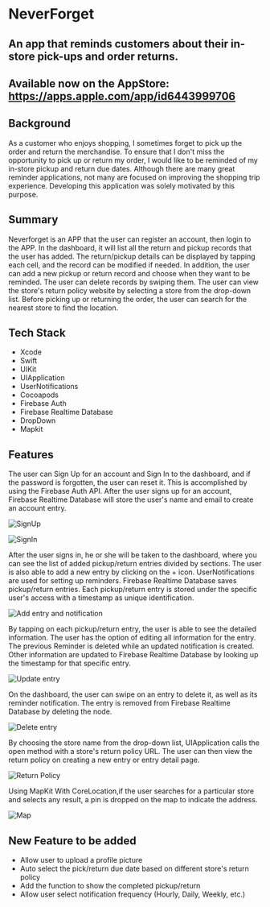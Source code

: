 # NeverForget
## An app that reminds customers about their in-store pick-ups and order returns.
## Available now on the AppStore: https://apps.apple.com/app/id6443999706

## Background
As a customer who enjoys shopping, I sometimes forget to pick up the order and return the merchandise. To ensure that I don't miss the opportunity to pick up or return my order, I would like to be reminded of my in-store pickup and return due dates. Although there are many great reminder applications, not many are focused on improving the shopping trip experience. Developing this application was solely motivated by this purpose.

## Summary
Neverforget is an APP that the user can register an account, then login to the APP. In the dashboard, it will list all the return and pickup records that the user has added. The return/pickup details can be displayed by tapping each cell, and the record can be modified if needed. In addition, the user can add a new pickup or return record and choose when they want to be reminded. The user can delete records by swiping them. The user can view the store's return policy website by selecting a store from the drop-down list. Before picking up or returning the order, the user can search for the nearest store to find the location.

## Tech Stack
- Xcode
- Swift
- UIKit
- UIApplication
- UserNotifications
- Cocoapods
- Firebase Auth
- Firebase Realtime Database
- DropDown
- Mapkit

## Features
The user can Sign Up for an account and Sign In to the dashboard, and if the password is forgotten, the user can reset it. This is accomplished by using the Firebase Auth API. After the user signs up for an account, Firebase Realtime Database will store the user's name and email to create an account entry.

![SignUp](/Neverforget/sc/signup.gif)

![SignIn](/Neverforget/sc/forgotpwsignin.gif)

After the user signs in, he or she will be taken to the dashboard, where you can see the list of added pickup/return entries divided by sections. The user is also able to add a new entry by clicking on the + icon. UserNotifications are used for setting up reminders. Firebase Realtime Database saves pickup/return entries. Each pickup/return entry is stored under the specific user's access with a timestamp as unique identification.

![Add entry and notification](/Neverforget/sc/addentryandnoti.gif)

By tapping on each pickup/return entry, the user is able to see the detailed information. The user has the option of editing all information for the entry. The previous Reminder is deleted while an updated notification is created. Other information are updated to Firebase Realtime Database by looking up the timestamp for that specific entry.

![Update entry](/Neverforget/sc/updateentry.gif)

On the dashboard, the user can swipe on an entry to delete it, as well as its reminder notification. The entry is removed from Firebase Realtime Database by deleting the node.

![Delete entry](/Neverforget/sc/deleteentry.gif)

By choosing the store name from the drop-down list, UIApplication calls the open method with a store's return policy URL. The user can then view the return policy on creating a new entry or entry detail page. 

![Return Policy](/Neverforget/sc/checkreturnpolicy.gif)

Using MapKit With CoreLocation,if the user searches for a particular store and selects any result, a pin is dropped on the map to indicate the address.

![Map](/Neverforget/sc/openmap.gif)

## New Feature to be added
- Allow user to upload a profile picture
- Auto select the pick/return due date based on different store's return policy
- Add the function to show the completed pickup/return
- Allow user select notification frequency (Hourly, Daily, Weekly, etc.)
